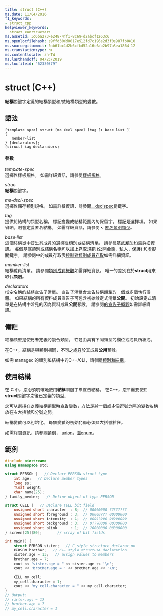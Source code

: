 ```yaml
---
title: struct (C++)
ms.date: 11/04/2016
f1_keywords:
- struct_cpp
helpviewer_keywords:
- struct constructors
ms.assetid: 3c6ba273-e248-4ff1-8c69-d2abcf1263c6
ms.openlocfilehash: e9ffd30dd0017e912fd7c196e2d3f0e987fb0810
ms.sourcegitcommit: 0ab61bc3d2b6cfbd52a16c6ab2b97a8ea1864f12
ms.translationtype: MT
ms.contentlocale: zh-TW
ms.lasthandoff: 04/23/2019
ms.locfileid: "62330579"
---
```

# <a name="struct-c"></a>struct (C++)

**結構**關鍵字定義的結構類型和/或結構類型的變數。

## <a name="syntax"></a>語法

```
[template-spec] struct [ms-decl-spec] [tag [: base-list ]]
{
   member-list
} [declarators];
[struct] tag declarators;
```

#### <a name="parameters"></a>參數

*template-spec*<br/>
選擇性樣板規格。 如需詳細資訊，請參閱[樣板規格](templates-cpp.md)。

*struct*<br/>
**結構**關鍵字。

*ms-decl-spec*<br/>
選擇性儲存類別規格。 如需詳細資訊，請參閱[__declspec](../cpp/declspec.md)關鍵字。

*tag*<br/>
提供給結構的類型名稱。 標記會變成結構範圍內的保留字。 標記是選擇項。 如果省略，則會定義匿名結構。 如需詳細資訊，請參閱 <<c0> [ 匿名類別類型](../cpp/anonymous-class-types.md)。

*base-list*<br/>
這個結構從中衍生其成員的選擇性類別或結構清單。 請參閱[基底類別](../cpp/base-classes.md)如需詳細資訊。 每個基底類別或結構名稱可以加上存取規範 ([公開金鑰](../cpp/public-cpp.md)，[私人](../cpp/private-cpp.md)，[保護](../cpp/protected-cpp.md)) 和[虛擬](../cpp/virtual-cpp.md)關鍵字。 請參閱中的成員存取表[控制對類別成員存取](member-access-control-cpp.md)如需詳細資訊。

*member-list*<br/>
結構成員清單。 請參閱[類別成員概觀](../cpp/class-member-overview.md)如需詳細資訊。 唯一的差別在於**struct**用來取代**類別**。

*declarators*<br/>
指定名稱的結構宣告子清單。 宣告子清單會宣告結構類型的一個或多個執行個體。 如果結構的所有資料成員宣告子可包含初始設定式清單**公開**。 初始設定式清單是在結構中常見的因為資料成員**公開**預設。  請參閱[的宣告子概觀](../cpp/overview-of-declarators.md)如需詳細資訊。

## <a name="remarks"></a>備註

結構類型是使用者定義的複合類型。 它是由具有不同類型的欄位或成員所組成。

在C++，結構是與類別相同，不同之處在於其成員**公用**預設。

如需 managed 的類別和結構中的C++/CLI，請參閱[類別和結構](../extensions/classes-and-structs-cpp-component-extensions.md)。

## <a name="using-a-structure"></a>使用結構

在 C 中，您必須明確地使用**結構**關鍵字來宣告結構。 在C++，您不需要使用**struct**關鍵字之後已定義的類型。

您可以選擇在定義結構類型時宣告變數，方法是將一個或多個逗號分隔的變數名稱放在右大括號和分號之間。

結構變數可以初始化。 每個變數的初始化都必須以大括號括住。

如需相關資訊，請參閱[類別](../cpp/class-cpp.md)， [union](../cpp/unions.md)，並[enum](../cpp/enumerations-cpp.md)。

## <a name="example"></a>範例

```cpp
#include <iostream>
using namespace std;

struct PERSON {   // Declare PERSON struct type
    int age;   // Declare member types
    long ss;
    float weight;
    char name[25];
} family_member;   // Define object of type PERSON

struct CELL {   // Declare CELL bit field
    unsigned short character  : 8;  // 00000000 ????????
    unsigned short foreground : 3;  // 00000??? 00000000
    unsigned short intensity  : 1;  // 0000?000 00000000
    unsigned short background : 3;  // 0???0000 00000000
    unsigned short blink      : 1;  // ?0000000 00000000
} screen[25][80];       // Array of bit fields

int main() {
    struct PERSON sister;   // C style structure declaration
    PERSON brother;   // C++ style structure declaration
    sister.age = 13;   // assign values to members
    brother.age = 7;
    cout << "sister.age = " << sister.age << '\n';
    cout << "brother.age = " << brother.age << '\n';

    CELL my_cell;
    my_cell.character = 1;
    cout << "my_cell.character = " << my_cell.character;
}
// Output:
// sister.age = 13
// brother.age = 7
// my_cell.character = 1
```
